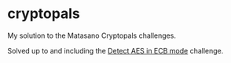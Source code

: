 # cryptopals
My solution to the Matasano Cryptopals challenges.

Solved up to and including the [Detect AES in ECB mode](https://cryptopals.com/sets/1/challenges/8) challenge.